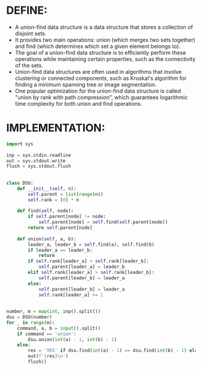 # DEFINE:
-   A union-find data structure is a data structure that stores a collection of disjoint sets.
-   It provides two main operations: union (which merges two sets together) and find (which determines which set a given element belongs to).
-   The goal of a union-find data structure is to efficiently perform these operations while maintaining certain properties, such as the connectivity of the sets.
-   Union-find data structures are often used in algorithms that involve clustering or connected components, such as Kruskal's algorithm for finding a minimum spanning tree or image segmentation.
-   One popular optimization for the union-find data structure is called "union by rank with path compression", which guarantees logarithmic time complexity for both union and find operations.

# IMPLEMENTATION:
```python
import sys  
  
inp = sys.stdin.readline  
out = sys.stdout.write  
flush = sys.stdout.flush  
  
  
class DSU:  
    def __init__(self, n):  
        self.parent = list(range(n))  
        self.rank = [0] * n  
  
    def find(self, node):  
        if self.parent[node] != node:  
            self.parent[node] = self.find(self.parent[node])  
        return self.parent[node]  
  
    def union(self, a, b):  
        leader_a, leader_b = self.find(a), self.find(b)  
        if leader_a == leader_b:  
            return        
        if self.rank[leader_a] < self.rank[leader_b]:  
            self.parent[leader_a] = leader_b  
        elif self.rank[leader_a] > self.rank[leader_b]:  
            self.parent[leader_b] = leader_a  
        else:  
            self.parent[leader_b] = leader_a  
            self.rank[leader_a] += 1  
  
  
number, m = map(int, inp().split())  
dsu = DSU(number)  
for _ in range(m):  
    command, a, b = input().split()  
    if command == 'union':  
        dsu.union(int(a) - 1, int(b) - 1)  
    else:  
        res = 'YES' if dsu.find(int(a) - 1) == dsu.find(int(b) - 1) else 'NO'  
        out(f'{res}\n')  
        flush()
```